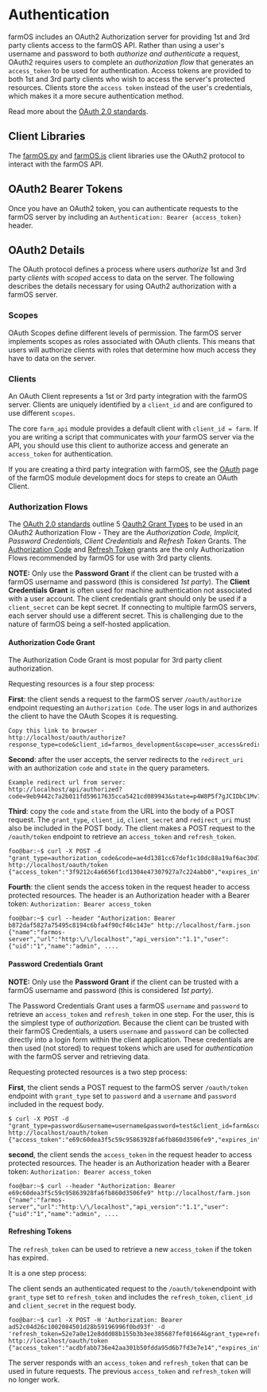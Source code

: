 # Authentication

farmOS includes an OAuth2 Authorization server for providing 1st and 3rd party
clients access to the farmOS API. Rather than using a user's username and
password to both *authorize and authenticate* a request, OAuth2 requires
users to complete an *authorization flow* that generates an `access_token`
to be used for authentication. Access tokens are provided to both 1st and
3rd party clients who wish to access the server's protected resources. Clients
store the `access token` instead of the user's credentials, which makes it a
more secure authentication method.

Read more about the [OAuth 2.0 standards](https://oauth.net/2/).

## Client Libraries

The [farmOS.py](https://github.com/farmOS/farmOS.py) and
[farmOS.js](https://github.com/farmOS/farmOS.js) client libraries use the
OAuth2 protocol to interact with the farmOS API.

## OAuth2 Bearer Tokens

Once you have an OAuth2 token, you can authenticate requests to the farmOS
server by including an `Authentication: Bearer {access_token}` header.

## OAuth2 Details

The OAuth protocol defines a process where users *authorize* 1st and 3rd
party *clients* with *scoped* access to data on the server. The following
describes the details necessary for using OAuth2 authorization with a farmOS
server.

### Scopes

OAuth Scopes define different levels of permission. The farmOS server
implements scopes as roles associated with OAuth clients. This means that users
will authorize clients with roles that determine how much access they have
to data on the server.

### Clients

An OAuth Client represents a 1st or 3rd party integration with the farmOS
server. Clients are uniquely identified by a `client_id` and are
configured to use different `scopes`.

The core `farm_api` module provides a default client with
`client_id = farm`. If you are writing a script that communicates with *your*
farmOS server via the API, you should use this client to authorize access and
generate an `access_token` for authentication.

If you are creating a third party integration with farmOS, see the
[OAuth](/development/module/oauth) page of the farmOS module development docs
for steps to create an OAuth Client.

### Authorization Flows

The [OAuth 2.0 standards](https://oauth.net/2/) outline 5
[Oauth2 Grant Types](https://oauth.net/2/grant-types/) to be used in an OAuth2
Authorization Flow - They are the *Authorization Code, Implicit, Password
Credentials, Client Credentials* and *Refresh Token* Grants. The
[Authorization Code](#authorization-code-grant) and
[Refresh Token](#refreshing-tokens) grants are the only Authorization Flows
recommended by farmOS for use with 3rd party clients.

**NOTE:** Only use the **Password Grant** if the client can be trusted with a
farmOS username and password (this is considered *1st party*). The
**Client Credentials Grant** is often used for machine authentication not
associated with a user account. The client credentials grant should only be
used if a `client_secret` can be kept secret. If connecting to multiple
farmOS servers, each server should use a different secret. This is
challenging due to the nature of farmOS being a self-hosted application.

#### Authorization Code Grant

The Authorization Code Grant is most popular for 3rd party client
authorization.

Requesting resources is a four step process:

**First**: the client sends a request to the farmOS server `/oauth/authorize`
endpoint requesting an `Authorization Code`. The user logs in and authorizes
the client to have the OAuth Scopes it is requesting.

    Copy this link to browser -
    http://localhost/oauth/authorize?response_type=code&client_id=farmos_development&scope=user_access&redirect_uri=http://localhost/api/authorized&state=p4W8P5f7gJCIDbC1Mv78zHhlpJOidy

**Second**: after the user accepts, the server redirects
to the `redirect_uri` with an authorization `code` and `state` in the query
parameters.

    Example redirect url from server:
    http://localhost/api/authorized?code=9eb9442c7a2b011fd59617635cca5421cd089943&state=p4W8P5f7gJCIDbC1Mv78zHhlpJOidy

**Third**: copy the `code` and `state` from the URL into the body of a POST
request. The `grant_type`, `client_id`, `client_secret` and `redirect_uri` must
also be included in the POST body. The client makes a POST request to the
`/oauth/token` endpoint to retrieve an `access_token` and `refresh_token`.

    foo@bar:~$ curl -X POST -d "grant_type=authorization_code&code=ae4d1381cc67def1c10dc88a19af6ac30d7b5959&client_id=farmos_development&redirect_uri=http://localhost/api/authorized" http://localhost/oauth/token
    {"access_token":"3f9212c4a6656f1cd1304e47307927a7c224abb0","expires_in":"10","token_type":"Bearer","scope":"user_access","refresh_token":"292810b04d688bfb5c3cee28e45637ec8ef1dd9e"}

**Fourth**: the client sends the access token in the request header to access protected
resources. The header is an Authorization header with a Bearer token:
 `Authorization: Bearer access_token`

    foo@bar:~$ curl --header "Authorization: Bearer b872daf5827a75495c8194c6bfa4f90cf46c143e" http://localhost/farm.json
    {"name":"farmos-server","url":"http:\/\/localhost","api_version":"1.1","user":{"uid":"1","name":"admin", ....

#### Password Credentials Grant

**NOTE:** Only use the **Password Grant** if the client can be trusted with a
farmOS username and password (this is considered *1st party*).

The Password Credentials Grant uses a farmOS `username` and `password` to
retrieve an `access_token` and `refresh_token` in one step. For the user, this
is the simplest type of *authorization.* Because the client can be trusted with
their farmOS Credentials, a users `username` and `password` can be collected
directly into a login form within the client application. These credentials are
then used (not stored) to request tokens which are used for *authentication*
with the farmOS server and retrieving data.

Requesting protected resources is a two step process:

**First**, the client sends a POST request to the farmOS server `/oauth/token`
endpoint with `grant_type` set to `password` and a `username` and `password`
included in the request body.

    $ curl -X POST -d "grant_type=password&username=username&password=test&client_id=farm&scope=user_access" http://localhost/oauth/token
    {"access_token":"e69c60dea3f5c59c95863928fa6fb860d3506fe9","expires_in":"300","token_type":"Bearer","scope":"user_access","refresh_token":"cead7d46d18d74daea83f114bc0b512ec4cc31c3"}

**second**, the client sends the `access_token` in the request header to access protected
resources. The header is an Authorization header with a Bearer token:
 `Authorization: Bearer access_token`

    foo@bar:~$ curl --header "Authorization: Bearer e69c60dea3f5c59c95863928fa6fb860d3506fe9" http://localhost/farm.json
    {"name":"farmos-server","url":"http:\/\/localhost","api_version":"1.1","user":{"uid":"1","name":"admin", ....

#### Refreshing Tokens

The `refresh_token` can be used to retrieve a new `access_token` if the token
has expired.

It is a one step process:

The client sends an authenticated request to the `/oauth/token`endpoint with
`grant_type` set to `refresh_token` and includes the `refresh_token`,
`client_id` and `client_secret` in the request body.

    foo@bar:~$ curl -X POST -H 'Authorization: Bearer ad52c04d26c1002084501d28b59196996f0bd93f' -d 'refresh_token=52e7a0e12e8ddd08b155b3b3ee385687fef01664&grant_type=refresh_token&client_id=farmos_api_client&client_secret=client_secret' http://localhost/oauth/token
    {"access_token":"acdbfabb736e42aa301b50fdda95d6b7fd3e7e14","expires_in":"300","token_type":"Bearer","scope":"user_access","refresh_token":"b73f4744840498a26f43447d8cf755238bfd391a"}

The server responds with an `access_token` and `refresh_token` that can be used
in future requests. The previous `access_token` and `refresh_token` will no
longer work.
